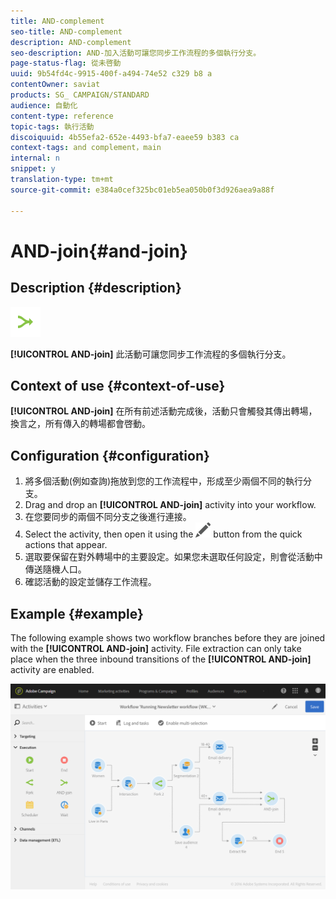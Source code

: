 ```yaml
---
title: AND-complement
seo-title: AND-complement
description: AND-complement
seo-description: AND-加入活動可讓您同步工作流程的多個執行分支。
page-status-flag: 從未啓動
uuid: 9b54fd4c-9915-400f-a494-74e52 c329 b8 a
contentOwner: saviat
products: SG_ CAMPAIGN/STANDARD
audience: 自動化
content-type: reference
topic-tags: 執行活動
discoiquuid: 4b55efa2-652e-4493-bfa7-eaee59 b383 ca
context-tags: and complement，main
internal: n
snippet: y
translation-type: tm+mt
source-git-commit: e384a0cef325bc01eb5ea050b0f3d926aea9a88f

---
```



# AND-join{#and-join}

## Description {#description}

![](assets/and_join.png)

**[!UICONTROL AND-join]** 此活動可讓您同步工作流程的多個執行分支。

## Context of use {#context-of-use}

**[!UICONTROL AND-join]** 在所有前述活動完成後，活動只會觸發其傳出轉場，換言之，所有傳入的轉場都會啓動。

## Configuration {#configuration}

1. 將多個活動(例如查詢)拖放到您的工作流程中，形成至少兩個不同的執行分支。
1. Drag and drop an **[!UICONTROL AND-join]** activity into your workflow.
1. 在您要同步的兩個不同分支之後進行連接。
1. Select the activity, then open it using the ![](assets/edit_darkgrey-24px.png) button from the quick actions that appear.
1. 選取要保留在對外轉場中的主要設定。如果您未選取任何設定，則會從活動中傳送隨機人口。
1. 確認活動的設定並儲存工作流程。

## Example {#example}

The following example shows two workflow branches before they are joined with the **[!UICONTROL AND-join]** activity. File extraction can only take place when the three inbound transitions of the **[!UICONTROL AND-join]** activity are enabled.

![](assets/wkf_and-join_example.png)

